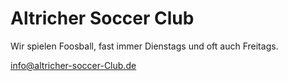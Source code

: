 # Altricher Soccer Club

Wir spielen Foosball, fast immer Dienstags und oft auch Freitags.

[info@altricher-soccer-Club.de](mailto:info@altricher-soccer-Club.de "Email-Adresse des Altricher Soccer Clubs")
